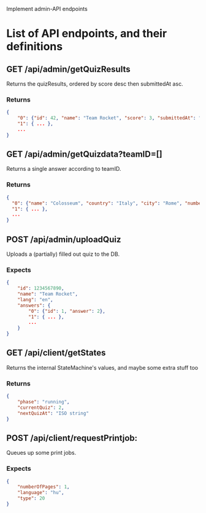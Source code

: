 Implement admin-API endpoints

# List of API endpoints, and their definitions

## GET /api/admin/getQuizResults
Returns the quizResults, ordered by score desc then submittedAt asc.

### Returns
```json
{
    "0": {"id": 42, "name": "Team Rocket", "score": 3, "submittedAt": "2025-07-29T14:21:45.000"},
    "1": { ... },
    ...
}
```

## GET /api/admin/getQuizdata?teamID=[]
Returns a single answer according to teamID.

### Returns
```json
{
  "0": {"name": "Colosseum", "country": "Italy", "city": "Rome", "number": 2, "correct": true},
  "1": { ... },
  ...
}
```

## POST /api/admin/uploadQuiz
Uploads a (partially) filled out quiz to the DB.

### Expects
```json
{
    "id": 1234567890,
    "name": "Team Rocket",
    "lang": "en",
    "answers": {
        "0": {"id": 1, "answer": 2},
        "1": { ... },
        ...
    }
}
```

## GET /api/client/getStates
Returns the internal StateMachine's values, and maybe some extra stuff too

### Returns
```json
{
    "phase": "running",
    "currentQuiz": 2,
    "nextQuizAt": "ISO string"
}
```

## POST /api/client/requestPrintjob:
Queues up some print jobs.

### Expects
```json
{
    "numberOfPages": 1,
    "language": "hu",
    "type": 20
}
```

